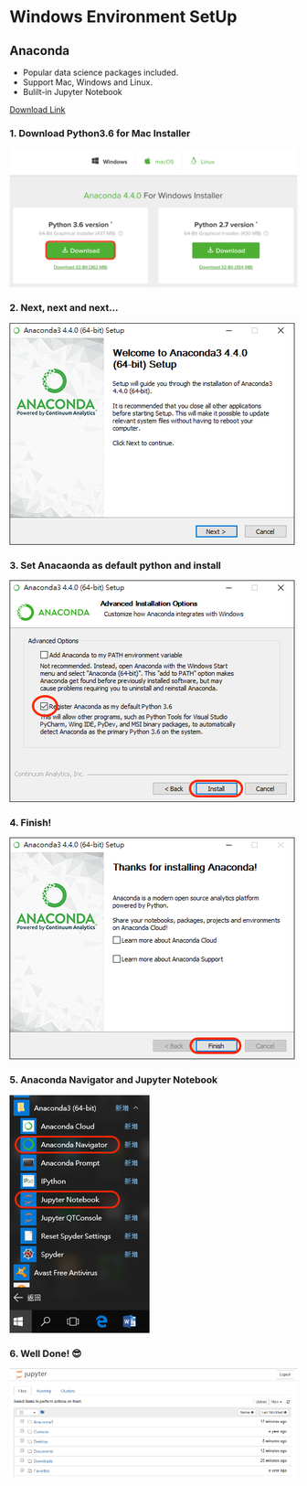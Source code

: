 # Windows Environment SetUp

## Anaconda
* Popular data science packages included.
* Support Mac, Windows and Linux.
* Bulilt-in Jupyter Notebook

[Download Link](https://www.anaconda.com/download/)

### 1. Download Python3.6 for Mac Installer
![mac_link](images/win_link.png)

### 2. Next, next and next...
![mac_link](images/win_install01.png)

### 3. Set Anacaonda as default python and install
![mac_link](images/win_install02.png)

### 4. Finish!
![mac_link](images/win_install03.png)

### 5. Anaconda Navigator and Jupyter Notebook
![mac_link](images/win_start.png)

### 6. Well Done! :sunglasses:
![mac_link](images/win_jupyter_home.png)

